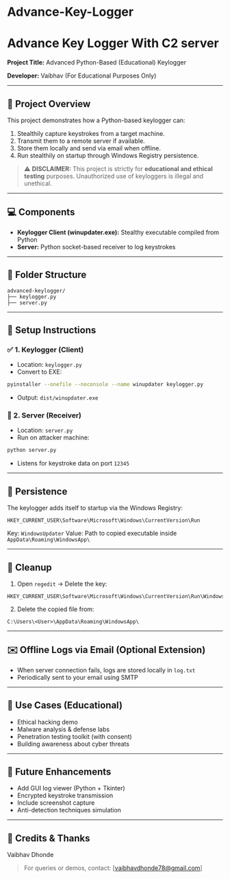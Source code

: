 # Advance-Key-Logger
# Advance Key Logger With C2 server 

**Project Title:** Advanced Python-Based (Educational) Keylogger

**Developer:** Vaibhav (For Educational Purposes Only)

---

## 📄 Project Overview

This project demonstrates how a Python-based keylogger can:

1. Stealthily capture keystrokes from a target machine.
2. Transmit them to a remote server if available.
3. Store them locally and send via email when offline.
4. Run stealthily on startup through Windows Registry persistence.

> ⚠️ **DISCLAIMER:** This project is strictly for **educational and ethical testing** purposes. Unauthorized use of keyloggers is illegal and unethical.

---

## 💻 Components

- **Keylogger Client (winupdater.exe):** Stealthy executable compiled from Python
- **Server:** Python socket-based receiver to log keystrokes

---

## 📁 Folder Structure

```
advanced-keylogger/
├── keylogger.py
├── server.py

```

---

## 🔧 Setup Instructions

### ✅ 1. Keylogger (Client)

- Location: `keylogger.py`
- Convert to EXE:

```bash
pyinstaller --onefile --noconsole --name winupdater keylogger.py
```

- Output: `dist/winupdater.exe`

### 🔌 2. Server (Receiver)

- Location: `server.py`
- Run on attacker machine:

```bash
python server.py
```

- Listens for keystroke data on port `12345`

---

## 🚪 Persistence

The keylogger adds itself to startup via the Windows Registry:

```reg
HKEY_CURRENT_USER\Software\Microsoft\Windows\CurrentVersion\Run
```

Key: `WindowsUpdater` Value: Path to copied executable inside `AppData\Roaming\WindowsApp\`

---

## 🚫 Cleanup

1. Open `regedit` → Delete the key:

```
HKEY_CURRENT_USER\Software\Microsoft\Windows\CurrentVersion\Run\WindowsUpdater
```

2. Delete the copied file from:

```
C:\Users\<User>\AppData\Roaming\WindowsApp\
```

---

## ✉️ Offline Logs via Email (Optional Extension)

- When server connection fails, logs are stored locally in `log.txt`
- Periodically sent to your email using SMTP

---

## 📅 Use Cases (Educational)

- Ethical hacking demo
- Malware analysis & defense labs
- Penetration testing toolkit (with consent)
- Building awareness about cyber threats

---

## 🚀 Future Enhancements

- Add GUI log viewer (Python + Tkinter)
- Encrypted keystroke transmission
- Include screenshot capture
- Anti-detection techniques simulation

---

## 🙏 Credits & Thanks

 Vaibhav Dhonde 

> For queries or demos, contact: [vaibhavdhonde78@gmail.com]

